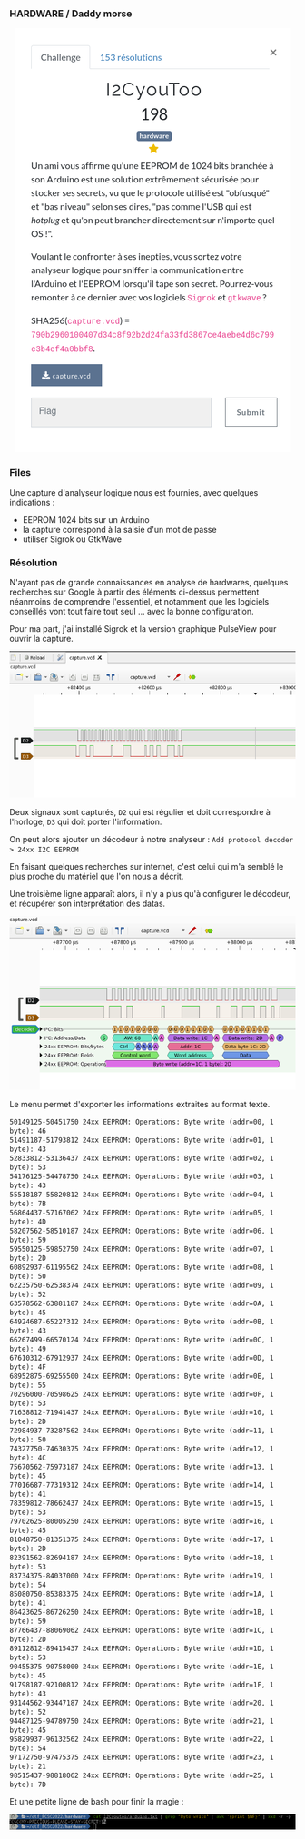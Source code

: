 ### HARDWARE / Daddy morse

<p align="center">
  <img src="img/i2cyoutoo.png" />
</p>


### Files

Une capture d'analyseur logique nous est fournies, avec quelques indications :

- EEPROM 1024 bits sur un Arduino
- la capture correspond à la saisie d'un mot de passe
- utiliser Sigrok ou GtkWave


### Résolution

N'ayant pas de grande connaissances en analyse de hardwares, quelques recherches sur Google à partir des éléments ci-dessus permettent néanmoins de comprendre l'essentiel, et notamment que les logiciels conseillés vont tout faire tout seul ... avec la bonne configuration.

Pour ma part, j'ai installé Sigrok et la version graphique PulseView pour ouvrir la capture.

<p align="center">
  <img src="img/cap1.png" />
</p>


Deux signaux sont capturés, `D2` qui est régulier et doit correspondre à l'horloge, `D3` qui doit porter l'information.

On peut alors ajouter un décodeur à notre analyseur : `Add protocol decoder > 24xx I2C EEPROM`

En faisant quelques recherches sur internet, c'est celui qui m'a semblé le plus proche du matériel que l'on nous a décrit.

Une troisième ligne apparaît alors, il n'y a plus qu'à configurer le décodeur, et récupérer son interprétation des datas.

<p align="center">
  <img src="img/cap3.png" />
</p>

Le menu permet d'exporter les informations extraites au format texte.

```
50149125-50451750 24xx EEPROM: Operations: Byte write (addr=00, 1 byte): 46
51491187-51793812 24xx EEPROM: Operations: Byte write (addr=01, 1 byte): 43
52833812-53136437 24xx EEPROM: Operations: Byte write (addr=02, 1 byte): 53
54176125-54478750 24xx EEPROM: Operations: Byte write (addr=03, 1 byte): 43
55518187-55820812 24xx EEPROM: Operations: Byte write (addr=04, 1 byte): 7B
56864437-57167062 24xx EEPROM: Operations: Byte write (addr=05, 1 byte): 4D
58207562-58510187 24xx EEPROM: Operations: Byte write (addr=06, 1 byte): 59
59550125-59852750 24xx EEPROM: Operations: Byte write (addr=07, 1 byte): 2D
60892937-61195562 24xx EEPROM: Operations: Byte write (addr=08, 1 byte): 50
62235750-62538374 24xx EEPROM: Operations: Byte write (addr=09, 1 byte): 52
63578562-63881187 24xx EEPROM: Operations: Byte write (addr=0A, 1 byte): 45
64924687-65227312 24xx EEPROM: Operations: Byte write (addr=0B, 1 byte): 43
66267499-66570124 24xx EEPROM: Operations: Byte write (addr=0C, 1 byte): 49
67610312-67912937 24xx EEPROM: Operations: Byte write (addr=0D, 1 byte): 4F
68952875-69255500 24xx EEPROM: Operations: Byte write (addr=0E, 1 byte): 55
70296000-70598625 24xx EEPROM: Operations: Byte write (addr=0F, 1 byte): 53
71638812-71941437 24xx EEPROM: Operations: Byte write (addr=10, 1 byte): 2D
72984937-73287562 24xx EEPROM: Operations: Byte write (addr=11, 1 byte): 50
74327750-74630375 24xx EEPROM: Operations: Byte write (addr=12, 1 byte): 4C
75670562-75973187 24xx EEPROM: Operations: Byte write (addr=13, 1 byte): 45
77016687-77319312 24xx EEPROM: Operations: Byte write (addr=14, 1 byte): 41
78359812-78662437 24xx EEPROM: Operations: Byte write (addr=15, 1 byte): 53
79702625-80005250 24xx EEPROM: Operations: Byte write (addr=16, 1 byte): 45
81048750-81351375 24xx EEPROM: Operations: Byte write (addr=17, 1 byte): 2D
82391562-82694187 24xx EEPROM: Operations: Byte write (addr=18, 1 byte): 53
83734375-84037000 24xx EEPROM: Operations: Byte write (addr=19, 1 byte): 54
85080750-85383375 24xx EEPROM: Operations: Byte write (addr=1A, 1 byte): 41
86423625-86726250 24xx EEPROM: Operations: Byte write (addr=1B, 1 byte): 59
87766437-88069062 24xx EEPROM: Operations: Byte write (addr=1C, 1 byte): 2D
89112812-89415437 24xx EEPROM: Operations: Byte write (addr=1D, 1 byte): 53
90455375-90758000 24xx EEPROM: Operations: Byte write (addr=1E, 1 byte): 45
91798187-92100812 24xx EEPROM: Operations: Byte write (addr=1F, 1 byte): 43
93144562-93447187 24xx EEPROM: Operations: Byte write (addr=20, 1 byte): 52
94487125-94789750 24xx EEPROM: Operations: Byte write (addr=21, 1 byte): 45
95829937-96132562 24xx EEPROM: Operations: Byte write (addr=22, 1 byte): 54
97172750-97475375 24xx EEPROM: Operations: Byte write (addr=23, 1 byte): 21
98515437-98818062 24xx EEPROM: Operations: Byte write (addr=25, 1 byte): 7D
```

Et une petite ligne de bash pour finir la magie :

<p align="center">
  <img src="img/flag.png" />
</p>
